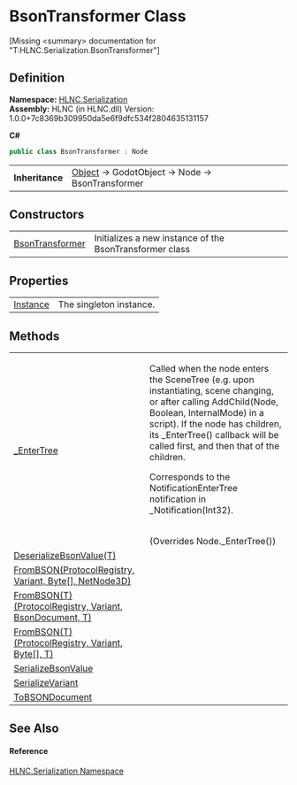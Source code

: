 # BsonTransformer Class


\[Missing &lt;summary&gt; documentation for "T:HLNC.Serialization.BsonTransformer"\]



## Definition
**Namespace:** <a href="N_HLNC_Serialization">HLNC.Serialization</a>  
**Assembly:** HLNC (in HLNC.dll) Version: 1.0.0+7c8369b309950da5e6f9dfc534f2804635131157

**C#**
``` C#
public class BsonTransformer : Node
```

<table><tr><td><strong>Inheritance</strong></td><td><a href="https://learn.microsoft.com/dotnet/api/system.object" target="_blank" rel="noopener noreferrer">Object</a>  →  GodotObject  →  Node  →  BsonTransformer</td></tr>
</table>



## Constructors
<table>
<tr>
<td><a href="M_HLNC_Serialization_BsonTransformer__ctor">BsonTransformer</a></td>
<td>Initializes a new instance of the BsonTransformer class</td></tr>
</table>

## Properties
<table>
<tr>
<td><a href="P_HLNC_Serialization_BsonTransformer_Instance">Instance</a></td>
<td>The singleton instance.</td></tr>
</table>

## Methods
<table>
<tr>
<td><a href="M_HLNC_Serialization_BsonTransformer__EnterTree">_EnterTree</a></td>
<td><p>Called when the node enters the SceneTree (e.g. upon instantiating, scene changing, or after calling AddChild(Node, Boolean, InternalMode) in a script). If the node has children, its _EnterTree() callback will be called first, and then that of the children.</p><p>

Corresponds to the NotificationEnterTree notification in _Notification(Int32).</p><br />(Overrides Node._EnterTree())</td></tr>
<tr>
<td><a href="M_HLNC_Serialization_BsonTransformer_DeserializeBsonValue__1">DeserializeBsonValue(T)</a></td>
<td> </td></tr>
<tr>
<td><a href="M_HLNC_Serialization_BsonTransformer_FromBSON">FromBSON(ProtocolRegistry, Variant, Byte[], NetNode3D)</a></td>
<td> </td></tr>
<tr>
<td><a href="M_HLNC_Serialization_BsonTransformer_FromBSON__1">FromBSON(T)(ProtocolRegistry, Variant, BsonDocument, T)</a></td>
<td> </td></tr>
<tr>
<td><a href="M_HLNC_Serialization_BsonTransformer_FromBSON__1_1">FromBSON(T)(ProtocolRegistry, Variant, Byte[], T)</a></td>
<td> </td></tr>
<tr>
<td><a href="M_HLNC_Serialization_BsonTransformer_SerializeBsonValue">SerializeBsonValue</a></td>
<td> </td></tr>
<tr>
<td><a href="M_HLNC_Serialization_BsonTransformer_SerializeVariant">SerializeVariant</a></td>
<td> </td></tr>
<tr>
<td><a href="M_HLNC_Serialization_BsonTransformer_ToBSONDocument">ToBSONDocument</a></td>
<td> </td></tr>
</table>

## See Also


#### Reference
<a href="N_HLNC_Serialization">HLNC.Serialization Namespace</a>  

